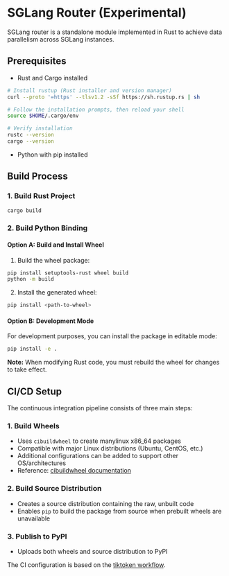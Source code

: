 # SGLang Router (Experimental)

SGLang router is a standalone module implemented in Rust to achieve data parallelism across SGLang instances.

## Prerequisites

- Rust and Cargo installed

```bash
# Install rustup (Rust installer and version manager)
curl --proto '=https' --tlsv1.2 -sSf https://sh.rustup.rs | sh

# Follow the installation prompts, then reload your shell
source $HOME/.cargo/env

# Verify installation
rustc --version
cargo --version
```

- Python with pip installed


## Build Process

### 1. Build Rust Project

```bash
cargo build
```

### 2. Build Python Binding

#### Option A: Build and Install Wheel
1. Build the wheel package:
```bash
pip install setuptools-rust wheel build
python -m build
```

2. Install the generated wheel:
```bash
pip install <path-to-wheel>
```

#### Option B: Development Mode

For development purposes, you can install the package in editable mode:
```bash
pip install -e .
```

**Note:** When modifying Rust code, you must rebuild the wheel for changes to take effect.

## CI/CD Setup

The continuous integration pipeline consists of three main steps:

### 1. Build Wheels
- Uses `cibuildwheel` to create manylinux x86_64 packages
- Compatible with major Linux distributions (Ubuntu, CentOS, etc.)
- Additional configurations can be added to support other OS/architectures
- Reference: [cibuildwheel documentation](https://cibuildwheel.pypa.io/en/stable/)

### 2. Build Source Distribution
- Creates a source distribution containing the raw, unbuilt code
- Enables `pip` to build the package from source when prebuilt wheels are unavailable

### 3. Publish to PyPI
- Uploads both wheels and source distribution to PyPI

The CI configuration is based on the [tiktoken workflow](https://github.com/openai/tiktoken/blob/63527649963def8c759b0f91f2eb69a40934e468/.github/workflows/build_wheels.yml#L1).
